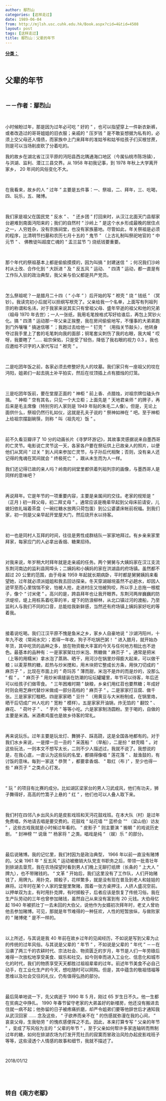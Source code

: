 ```yaml
---
author: 鄢烈山
categories: [这样走过]
date: 1989-06-04
from: http://mjlsh.usc.cuhk.edu.hk/Book.aspx?cid=4&tid=4508
layout: post
tags: [这样走过]
title: 鄢烈山：父辈的年节
---
```


<div style="margin: 15px 10px 10px 0px;">
 <div>
  <span id="ctl00_ContentPlaceHolder1_chapter1_SubjectLabel" style="font-weight:bold;text-decoration:underline;">
   分类：
  </span>
 </div>
 <p class="p1">
  <b>
   <font size="5">
    <span class="s1">
    </span>
    <br/>
   </font>
  </b>
 </p>
 <p class="p2">
  <span class="s1">
   <b>
    <font size="5">
     父辈的年节
    </font>
   </b>
  </span>
 </p>
 <p class="p2">
  <span class="s1">
   <b>
    <font size="4">
     <br/>
    </font>
   </b>
  </span>
 </p>
 <p class="p2">
  <span class="s1">
   <b>
    <font size="4">
     －－作者：鄢烈山
    </font>
   </b>
  </span>
 </p>
 <p class="p1">
  <span class="s1">
  </span>
  <br/>
 </p>
 <p class="p2">
  <span class="s1">
   小时候盼过年，那是因为过年必可吃
  </span>
  <span class="s2">
   “
  </span>
  <span class="s1">
   好的
  </span>
  <span class="s2">
   ”
  </span>
  <span class="s1">
   ，也可以指望穿上一件新衣新裤，或者改造过的哥哥姐姐的旧衣服；亲戚的
  </span>
  <span class="s2">
   “
  </span>
  <span class="s1">
   压岁钱
  </span>
  <span class="s2">
   ”
  </span>
  <span class="s1">
   是不敢妄想据为私有的，必须上交父母还人情债，而家族中上门来拜年的准姑爷和姑爷给孩子们买根甘蔗，则是可以当场削皮砍了分着吃的。
  </span>
 </p>
 <p class="p1">
  <span class="s1">
   <span class="Apple-converted-space">
   </span>
  </span>
 </p>
 <p class="p2">
  <span class="s1">
   我的故乡在湖北省江汉平原的沔阳县西北隅通海口地区（今属仙桃市陈场镇），与洪湖、监利、潜江三县交界。从
  </span>
  <span class="s2">
   1958
  </span>
  <span class="s1">
   年初我记事，到
  </span>
  <span class="s2">
   1978
  </span>
  <span class="s1">
   年秋上大学离开家乡，
  </span>
  <span class="s2">
   20
  </span>
  <span class="s1">
   年间的风俗变化不大。
  </span>
 </p>
 <p class="p1">
  <span class="s1">
  </span>
  <br/>
 </p>
 <p class="p2">
  <span class="s1">
   在我看来，故乡的人
  </span>
  <span class="s2">
   “
  </span>
  <span class="s1">
   过年
  </span>
  <span class="s2">
   ”
  </span>
  <span class="s1">
   主要是五件事：一、祭祖，二、拜年，三、吃喝，四、玩乐，五、赌博。
  </span>
 </p>
 <p class="p1">
  <span class="s1">
  </span>
  <br/>
 </p>
 <p class="p2">
  <span class="s1">
   我们家是祖父在国民党
  </span>
  <span class="s2">
   “
  </span>
  <span class="s1">
   反水
  </span>
  <span class="s2">
   ”
  </span>
  <span class="s1">
   、
  </span>
  <span class="s2">
   “
  </span>
  <span class="s1">
   还乡团
  </span>
  <span class="s2">
   ”
  </span>
  <span class="s1">
   打回来时，从汉江北面天门县鄢家台避难到南面沔阳来的；我们的自然村
  </span>
  <span class="s2">
   “
  </span>
  <span class="s1">
   沙岭上
  </span>
  <span class="s2">
   ”
  </span>
  <span class="s1">
   是这个水乡形成最晚的居住点之一，人穷姓杂，没有宗族祠堂，也没有家族墓地。尽管如此，年关祭祖是必须的程序，比清明节扫墓和农历七月十五的
  </span>
  <span class="s2">
   “
  </span>
  <span class="s1">
   鬼节
  </span>
  <span class="s2">
   ”
  </span>
  <span class="s1">
   （上古礼制叫祭祀地官的
  </span>
  <span class="s2">
   “
  </span>
  <span class="s1">
   中元节
  </span>
  <span class="s2">
   ”
  </span>
  <span class="s1">
   、
  </span>
  <span class="s2">
  </span>
  <span class="s1">
   佛教徒叫超度亡魂的
  </span>
  <span class="s2">
   “
  </span>
  <span class="s1">
   盂兰盆节
  </span>
  <span class="s2">
   ”)
  </span>
  <span class="s1">
   烧纸钱要重要。
  </span>
 </p>
 <p class="p1">
  <span class="s1">
  </span>
  <br/>
 </p>
 <p class="p2">
  <span class="s1">
   那个年代的祭祖基本上都是偷偷摸摸的，因为叫搞
  </span>
  <span class="s2">
   “
  </span>
  <span class="s1">
   封建迷信
  </span>
  <span class="s2">
   ”
  </span>
  <span class="s1">
   ；何况我们沙岭村从土改、合作化到
  </span>
  <span class="s2">
   “
  </span>
  <span class="s1">
   大跃进
  </span>
  <span class="s2">
   ”
  </span>
  <span class="s1">
   及
  </span>
  <span class="s2">
   “
  </span>
  <span class="s1">
   反五风
  </span>
  <span class="s2">
   ”
  </span>
  <span class="s1">
   运动、
  </span>
  <span class="s2">
   “
  </span>
  <span class="s1">
   四清
  </span>
  <span class="s2">
   ”
  </span>
  <span class="s1">
   运动，都一直是有工作队入驻的政治典型，我父亲与伯父都是共产党员。
  </span>
 </p>
 <p class="p1">
  <span class="s1">
  </span>
  <br/>
 </p>
 <p class="p2">
  <span class="s1">
   怎么祭祖呢？一是腊月二十四（
  </span>
  <span class="s2">
   “
  </span>
  <span class="s1">
   小年
  </span>
  <span class="s2">
   ”
  </span>
  <span class="s1">
   ）后开始的写
  </span>
  <span class="s2">
   “
  </span>
  <span class="s1">
   袱壳
  </span>
  <span class="s2">
   ”
  </span>
  <span class="s1">
   烧
  </span>
  <span class="s2">
   “
  </span>
  <span class="s1">
   钱纸
  </span>
  <span class="s2">
   ”
  </span>
  <span class="s1">
   （冥钞）。我读完初小后就可以担纲写袱壳了。父亲给我一个名单，上面写有列祖列宗的称谓和名讳，对于我家来说其实只有曾祖父母、盛年早逝的祖父和他的兄弟（祖母
  </span>
  <span class="s2">
   1970
  </span>
  <span class="s1">
   年去世）；一人一张纸，我用毛笔按格式写好给谁后，再包上冥钞火化。搞
  </span>
  <span class="s2">
   “
  </span>
  <span class="s1">
   四清
  </span>
  <span class="s2">
   ”
  </span>
  <span class="s1">
   运动那一年父亲正挨整，我在房间偷偷地写，不懂事的大弟弟跑到门外嚷嚷
  </span>
  <span class="s2">
   “
  </span>
  <span class="s1">
   搞迷信哪
  </span>
  <span class="s2">
   ”
  </span>
  <span class="s1">
   ；我跑过去给他一
  </span>
  <span class="s2">
   “
  </span>
  <span class="s1">
   钉壳
  </span>
  <span class="s2">
   ”
  </span>
  <span class="s1">
   （用指关节敲头），他转身夺过我手里上了套的毛笔刺向我的面部；铜笔套尖刺伤了我的右眼，我大喊
  </span>
  <span class="s2">
   “
  </span>
  <span class="s1">
   哎呀，我要瞎了
  </span>
  <span class="s2">
   ”……
  </span>
  <span class="s1">
   祖宗保佑，只是受了轻伤，降低了我右眼的视力
  </span>
  <span class="s2">
   0.3
  </span>
  <span class="s1">
   。我也应邀给不识字的人家代写过
  </span>
  <span class="s2">
   “
  </span>
  <span class="s1">
   袱壳
  </span>
  <span class="s2">
   ”
  </span>
  <span class="s1">
   。
  </span>
 </p>
 <p class="p1">
  <span class="s1">
  </span>
  <br/>
 </p>
 <p class="p2">
  <span class="s1">
   二是吃团年饭之前，各家必须去修整好先人的坟墓。我们家只有一座祖父的坟在沔阳，姐弟们一起去挑土补平拍实，然后在坟顶插上点有腊烛的灯笼。
  </span>
 </p>
 <p class="p1">
  <span class="s1">
  </span>
  <br/>
 </p>
 <p class="p2">
  <span class="s1">
   三是吃团年饭前，要在堂屋正面的
  </span>
  <span class="s2">
   “
  </span>
  <span class="s1">
   神柜
  </span>
  <span class="s2">
   ”
  </span>
  <span class="s1">
   前上香、点腊烛，对祖宗牌位磕头作揖。
  </span>
  <span class="s2">
   “
  </span>
  <span class="s1">
   神柜
  </span>
  <span class="s2">
   ”
  </span>
  <span class="s1">
   空有其名，只见一个大立柜；上面先是
  </span>
  <span class="s2">
   “
  </span>
  <span class="s1">
   天地君亲师
  </span>
  <span class="s2">
   ”
  </span>
  <span class="s1">
   的牌子，再后来是毛主席像（特别穷的人家则是
  </span>
  <span class="s2">
   1949
  </span>
  <span class="s1">
   年贴的朱毛二人像）。但是，无论上面供什么，祭祖仍然行礼如仪，这就是孔夫子说的
  </span>
  <span class="s2">
   “
  </span>
  <span class="s1">
   祭神如神在
  </span>
  <span class="s2">
   ”
  </span>
  <span class="s1">
   吧。至于神柜上给祖宗摆副碗筷，则称
  </span>
  <span class="s2">
   “
  </span>
  <span class="s1">
   叫（祖先吃）饭
  </span>
  <span class="s2">
   ”
  </span>
  <span class="s1">
   。
  </span>
 </p>
 <p class="p1">
  <span class="s1">
  </span>
  <br/>
 </p>
 <p class="p2">
  <span class="s1">
   前不久看豆瓣评了
  </span>
  <span class="s2">
   10
  </span>
  <span class="s1">
   分的动画长片《寻梦环游记》，其故事灵感据说来自墨西哥的亡灵节。电影说亡灵节这一天，各家各户要在祭坛供上已故亲人的照片，以便他们从冥间
  </span>
  <span class="s2">
   “
  </span>
  <span class="s1">
   过关
  </span>
  <span class="s2">
   ”
  </span>
  <span class="s1">
   到人间来参加亡灵节，与子孙后代相聚；否则，没有亲人还记得的鬼魂在冥间就会
  </span>
  <span class="s2">
   “
  </span>
  <span class="s1">
   终极死亡
  </span>
  <span class="s2">
   ”
  </span>
  <span class="s1">
   ，跟从未生而为人一样。
  </span>
 </p>
 <p class="p1">
  <span class="s1">
   <span class="Apple-converted-space">
   </span>
  </span>
 </p>
 <p class="p2">
  <span class="s1">
   我们还记得已故的亲人吗？岭南的祠堂里都供着列祖列宗的画像，与墨西哥人是同样的意味吧？
  </span>
 </p>
 <p class="p1">
  <span class="s1">
  </span>
  <br/>
 </p>
 <p class="p2">
  <span class="s1">
   再说拜年。它是年节的一项重要内容，主要是亲属间的交往。老家的规矩是
  </span>
  <span class="s2">
   “
  </span>
  <span class="s1">
   （正月
  </span>
  <span class="s2">
   )
  </span>
  <span class="s1">
   初一拜父母，初二拜丈母
  </span>
  <span class="s2">
   ”
  </span>
  <span class="s1">
   。通常应该是晚辈早起到父母床前请安，儿媳妇依礼端着茶盘（一碗红糖水放两只荷包蛋）到公公婆婆床帐前祝福。到我们家，初一则是父亲早起开堂屋大门，然后烧开水以待客。
  </span>
 </p>
 <p class="p1">
  <span class="s1">
  </span>
  <br/>
 </p>
 <p class="p2">
  <span class="s1">
   初一也是同村人互拜的时间，往往是男性成群结队一家家地拜过。有乡亲来家里拜家，每家应门的人必拿出香烟、糖果招待。
  </span>
 </p>
 <p class="p1">
  <span class="s1">
  </span>
  <br/>
 </p>
 <p class="p2">
  <span class="s1">
   对我来说，年岁稍大时拜年就是走亲戚的任务。两个舅舅与大姨妈家在汉江支流东荆河南边的监利县网埠头；二姨妈和小姨妈的家在洪湖县的府场镇。虽然都不超过
  </span>
  <span class="s2">
   20
  </span>
  <span class="s1">
   公里的范围，由于母亲
  </span>
  <span class="s2">
   1959
  </span>
  <span class="s1">
   年起就长期病卧，平时都是舅舅姨妈来看望她，过年就必须派姐姐和我去回访探亲。冬天穿湖越垸虽然不必趟水，却因人迹罕至而心里惴惴不安，怕被人抢，走进村庄又怕被狗咬，所以手上总拖一根棍子，像个
  </span>
  <span class="s2">
   “
  </span>
  <span class="s1">
   讨米佬
  </span>
  <span class="s2">
   ”
  </span>
  <span class="s1">
   。高兴的是，跨县拜年也让我开眼界。东荆河两岸巍巍的防洪堤坝，堤上用桩系着吃草的羊，堤下的防浪柳林，从北口镇过河的渡船，乃至监利人与我们不同的口音，总能给我新鲜感，当然还有府场镇上姨妈家好吃的等着我。
  </span>
 </p>
 <p class="p1">
  <span class="s1">
  </span>
  <br/>
 </p>
 <p class="p2">
  <span class="s1">
   接着说吃喝。我们江汉平原不愧是鱼米之乡，家乡人自豪地说
  </span>
  <span class="s2">
   “
  </span>
  <span class="s1">
   沙湖沔阳州，十年九不收（常闹水灾）；若得一年收，狗子不吃锅巴粥！
  </span>
  <span class="s2">
   ”
  </span>
  <span class="s1">
   进入腊月，就开始办年货，其中吃货的品种之多，放在物资极大丰富的今天与任何地方相比也不逊色。最基本的品种有：一是家家架灶炒米泡、熬糖做
  </span>
  <span class="s2">
   “
  </span>
  <span class="s1">
   麻页子
  </span>
  <span class="s2">
   ”
  </span>
  <span class="s1">
   。通常是把米（上等的用糯米）拿水泡了蒸熟、晒干，用河沙在锅里炒得膨大起来，可以做干粮；以麦芽熬的糖，趁热与炒米搅和，用木块把它整成长方条，用快刀切成的
  </span>
  <span class="s2">
   “
  </span>
  <span class="s1">
   麻页子
  </span>
  <span class="s2">
   ”
  </span>
  <span class="s1">
   ，比现在市面上的
  </span>
  <span class="s2">
   “
  </span>
  <span class="s1">
   奇玛苏
  </span>
  <span class="s2">
   ”
  </span>
  <span class="s1">
   薄而甜，米泡不是炸的而是炒的，没那么
  </span>
  <span class="s2">
   “
  </span>
  <span class="s1">
   假
  </span>
  <span class="s2">
   ”
  </span>
  <span class="s1">
   。
  </span>
  <span class="s2">
   “
  </span>
  <span class="s1">
   麻页子
  </span>
  <span class="s2">
   ”
  </span>
  <span class="s1">
   用炒米填缝装在防潮的坛坛罐罐里，年节可以待客，年后还可以给孩子们做零食。
  </span>
  <span class="s2">
   “
  </span>
  <span class="s1">
   三年困难时期
  </span>
  <span class="s2">
   ”
  </span>
  <span class="s1">
   缺粮，乡亲们用红苕也要熬糖；年成好时则会用芝麻代替炒米做成一部分高档的
  </span>
  <span class="s2">
   “
  </span>
  <span class="s1">
   麻页子
  </span>
  <span class="s2">
   ”
  </span>
  <span class="s1">
   。二是家家打豆腐、做千张。三是家家打糍粑。四是家家晒
  </span>
  <span class="s2">
   “
  </span>
  <span class="s1">
   豆什
  </span>
  <span class="s2">
   ”
  </span>
  <span class="s1">
   （用黄豆与大米粉制成，在锅里烙，晒干后切成广州人吃的
  </span>
  <span class="s2">
   “
  </span>
  <span class="s1">
   宽粉
  </span>
  <span class="s2">
   ”
  </span>
  <span class="s1">
   模样）。五是家家开油锅，炸无馅的
  </span>
  <span class="s2">
   “
  </span>
  <span class="s1">
   翻饺
  </span>
  <span class="s2">
   ”
  </span>
  <span class="s1">
   、麻花、
  </span>
  <span class="s2">
   “
  </span>
  <span class="s1">
   荷叶子
  </span>
  <span class="s2">
   ”
  </span>
  <span class="s1">
   、
  </span>
  <span class="s2">
   “
  </span>
  <span class="s1">
   芋片
  </span>
  <span class="s2">
   ”
  </span>
  <span class="s1">
   等等小吃。六是家家制汤圆粉。至于喝的，自做的主要是米酒。米酒煮鸡蛋也是故乡待客的常礼。
  </span>
 </p>
 <p class="p1">
  <span class="s1">
  </span>
  <br/>
 </p>
 <p class="p2">
  <span class="s1">
   再来说玩乐。过年主要是玩龙灯、舞狮子、踩高跷，这是全国各地都有的。对于我们水乡来说，一是撑一旦一丑的
  </span>
  <span class="s2">
   “
  </span>
  <span class="s1">
   采莲船
  </span>
  <span class="s2">
   ”
  </span>
  <span class="s1">
   （旱船），二是扮
  </span>
  <span class="s2">
   “
  </span>
  <span class="s1">
   蚌壳精
  </span>
  <span class="s2">
   ”
  </span>
  <span class="s1">
   。对这些玩法，一则本文不想写太长，二则不少人描述过，我就不说了。我想说的是，在我心底，一直认为这些玩的名堂，都搞得像唱
  </span>
  <span class="s2">
   “
  </span>
  <span class="s1">
   莲花落
  </span>
  <span class="s2">
   ”
  </span>
  <span class="s1">
   、敲渔鼓的，有讨饭的意味。每到一家送
  </span>
  <span class="s2">
   “
  </span>
  <span class="s1">
   恭贺
  </span>
  <span class="s2">
   ”
  </span>
  <span class="s1">
   ，都要拿香烟、
  </span>
  <span class="s2">
   “
  </span>
  <span class="s1">
   取红（布
  </span>
  <span class="s2">
   )”
  </span>
  <span class="s1">
   ，至少也得一些
  </span>
  <span class="s2">
   “
  </span>
  <span class="s1">
   麻页子
  </span>
  <span class="s2">
   ”
  </span>
  <span class="s1">
   之类点心打发。
  </span>
 </p>
 <p class="p1">
  <span class="s1">
  </span>
  <br/>
 </p>
 <p class="p2">
  <span class="s2">
   “
  </span>
  <span class="s1">
   玩
  </span>
  <span class="s2">
   ”
  </span>
  <span class="s1">
   的项目有比赛的成分。比如湖区梁家台的男人习武成风，他们有功夫，狮子舞得好，高高的竹篙子上悬的
  </span>
  <span class="s2">
   “
  </span>
  <span class="s1">
   红
  </span>
  <span class="s2">
   ”
  </span>
  <span class="s1">
   ，他们也可以人叠人取下来。
  </span>
 </p>
 <p class="p1">
  <span class="s1">
  </span>
  <br/>
 </p>
 <p class="p2">
  <span class="s1">
   我们村在四邻八乡出风头的是皮影戏班和天沔花鼓戏班。在本大队（村）是过年免费唱，外地请去唱是要交费的。花鼓戏
  </span>
  <span class="s2">
   “
  </span>
  <span class="s1">
   站花墙
  </span>
  <span class="s2">
   ”“
  </span>
  <span class="s1">
   蓝桥会
  </span>
  <span class="s2">
   ”“
  </span>
  <span class="s1">
   （梁山伯）访友
  </span>
  <span class="s2">
   ”
  </span>
  <span class="s1">
   ，这些古戏我就是小时候过年看的。
  </span>
  <span class="s2">
   “
  </span>
  <span class="s1">
   皮影子
  </span>
  <span class="s2">
   ”
  </span>
  <span class="s1">
   则主要演
  </span>
  <span class="s2">
   “
  </span>
  <span class="s1">
   搬朝
  </span>
  <span class="s2">
   ”
  </span>
  <span class="s1">
   的戏说历史剧，
  </span>
  <span class="s2">
   “
  </span>
  <span class="s1">
   封神榜
  </span>
  <span class="s2">
   ”“
  </span>
  <span class="s1">
   说唐
  </span>
  <span class="s2">
   ”“
  </span>
  <span class="s1">
   杨家将
  </span>
  <span class="s2">
   ”
  </span>
  <span class="s1">
   之类。唱戏是纯
  </span>
  <span class="s2">
   “
  </span>
  <span class="s1">
   （娱）乐
  </span>
  <span class="s2">
   ”
  </span>
  <span class="s1">
   的部分。
  </span>
 </p>
 <p class="p1">
  <span class="s1">
  </span>
  <br/>
 </p>
 <p class="p2">
  <span class="s1">
   最后说赌博。我的记忆里，我们村因为是政治典型，
  </span>
  <span class="s2">
   1966
  </span>
  <span class="s1">
   年以前一直没有赌博的。父亲
  </span>
  <span class="s2">
   1961
  </span>
  <span class="s1">
   年
  </span>
  <span class="s2">
   “
  </span>
  <span class="s1">
   反五风
  </span>
  <span class="s2">
   ”
  </span>
  <span class="s1">
   运动被撤销大队党支书职务之后，带领一批青壮年到排湖去垦荒，我在农场探望时看到男人们晚上无聊打纸牌（长条的
  </span>
  <span class="s2">
   “
  </span>
  <span class="s1">
   上大人
  </span>
  <span class="s2">
   ”
  </span>
  <span class="s1">
   牌九），也不带赌钱的。
  </span>
  <span class="s2">
   “
  </span>
  <span class="s1">
   文革
  </span>
  <span class="s2">
   ”
  </span>
  <span class="s1">
   开始后，我们这里没有了工作队，人们开始赌钱了，用牌九、用扑克，掷骰子，花样繁多，就是没有现在普及到老人和娃娃的麻将。过年时在某个人家的堂屋里聚赌，围着一张方桌押注，人挤人盛况空前。以押单双为主，有时用扑克牌，有时掷骰子，后者应该是恢复了传统习俗。我在生产队劳动的三年也曾参加赌钱，虽然自己从来没有富到有
  </span>
  <span class="s2">
   20
  </span>
  <span class="s1">
   元钱。大伯母忆起
  </span>
  <span class="s2">
   1940
  </span>
  <span class="s1">
   年被抓壮丁一去未回的大伯父，说他作为女婿初次拜年时，老丈人曾劝他去参加赌博。可见，那就是年节难得的一种狂欢，人性的短暂放纵，与做败家的
  </span>
  <span class="s2">
   “
  </span>
  <span class="s1">
   赌博佬
  </span>
  <span class="s2">
   ”
  </span>
  <span class="s1">
   是不一样的。
  </span>
 </p>
 <p class="p1">
  <span class="s1">
  </span>
  <br/>
 </p>
 <p class="p2">
  <span class="s1">
   以上所述，与其说是我
  </span>
  <span class="s2">
   40
  </span>
  <span class="s1">
   年前在故乡过年的见闻经历，不如说是写到父辈为止的传统的过年风俗。与其说是父辈的
  </span>
  <span class="s2">
   “
  </span>
  <span class="s1">
   年节
  </span>
  <span class="s2">
   ”
  </span>
  <span class="s1">
   ，不如说是父辈的
  </span>
  <span class="s2">
   “
  </span>
  <span class="s1">
   年代
  </span>
  <span class="s2">
   ”
  </span>
  <span class="s1">
   －－在沿袭了两三千的农耕时代、宗法社会、物资匮乏的岁月，年节是人们一年劳碌后难得一次放松地享受美食、娱乐和社交。如今则幸而进入工业化、信息化和城市化的时代，我们的物质享受天天都胜过祖祖辈辈的过年。前述年节美食不必自己动手，在工业化生产的今天，想吃随时可以网购。但是，其中蕴含的敬祖惜福等思维以及社会交往的礼仪，仍有值得弘扬的部分。
  </span>
 </p>
 <p class="p1">
  <span class="s1">
  </span>
  <br/>
 </p>
 <p class="p2">
  <span class="s1">
   最后简单地说一下，先父病逝于
  </span>
  <span class="s2">
   1990
  </span>
  <span class="s1">
   年
  </span>
  <span class="s2">
   5
  </span>
  <span class="s1">
   月，刚过
  </span>
  <span class="s2">
   65
  </span>
  <span class="s1">
   岁生日不久。他一生都在贫病之中挣扎。
  </span>
  <span class="s2">
   1990
  </span>
  <span class="s1">
   年春节留守老家的大弟盖好的新楼房，他还没有搬进去住就一病不起；他弥留的日子被疼痛折磨，却严令姐弟们要等他辞世后才通知我从武汉回家
  </span>
  <span class="s2">
   ……
  </span>
  <span class="s1">
   念及这些，
  </span>
  <span class="s2">
   “
  </span>
  <span class="s1">
   子欲养而亲不在
  </span>
  <span class="s2">
   ”
  </span>
  <span class="s1">
   的伤感就弥漫在我的心间，
  </span>
  <span class="s2">
   “
  </span>
  <span class="s1">
   哀哀父母，生我劬劳
  </span>
  <span class="s2">
   ”
  </span>
  <span class="s1">
   的愧疚感便挥之不去。因此，本来打算专写
  </span>
  <span class="s2">
   “
  </span>
  <span class="s1">
   父亲的年节
  </span>
  <span class="s2">
   ”
  </span>
  <span class="s1">
   ，变成了写风俗为主的
  </span>
  <span class="s2">
   “
  </span>
  <span class="s1">
   父辈的年节
  </span>
  <span class="s2">
   ”
  </span>
  <span class="s1">
   ，至于父亲如何帮许多家连轴转而熬制过年的糖，如何在排湖农场为打发开荒社员的寂寞而冒政治风险办起皮影戏班子等等，这些浸透个人情感的故事和细节，我就不描述了。
  </span>
 </p>
 <p class="p1">
  <span class="s1">
  </span>
  <br/>
 </p>
 <p class="p3">
  <span class="s1">
   2018/01/12
  </span>
 </p>
 <p class="p1">
  <span class="s1">
  </span>
  <br/>
 </p>
 <p class="p1">
  <b>
   <font size="4">
    <span class="s1">
    </span>
    <br/>
   </font>
  </b>
 </p>
 <p class="p2">
  <span class="s1">
   <b>
    <font size="4">
     转自《南方老鄢》
    </font>
   </b>
  </span>
 </p>
</div>

